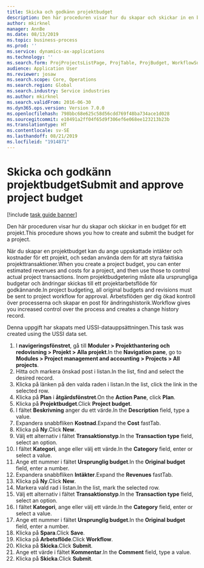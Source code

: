 ```yaml
---
title: Skicka och godkänn projektbudget
description: Den här proceduren visar hur du skapar och skickar in en budget för ett projekt.
author: mkirknel
manager: AnnBe
ms.date: 08/13/2019
ms.topic: business-process
ms.prod: ''
ms.service: dynamics-ax-applications
ms.technology: ''
ms.search.form: ProjProjectsListPage, ProjTable, ProjBudget, WorkflowSubmitDialog
audience: Application User
ms.reviewer: josaw
ms.search.scope: Core, Operations
ms.search.region: Global
ms.search.industry: Service industries
ms.author: mkirknel
ms.search.validFrom: 2016-06-30
ms.dyn365.ops.version: Version 7.0.0
ms.openlocfilehash: 798bbc68e625c58d56cdd769f48ba734ace1d028
ms.sourcegitcommit: e10491a2ff04f65d9f306ef6e068ee123213b23b
ms.translationtype: HT
ms.contentlocale: sv-SE
ms.lasthandoff: 08/21/2019
ms.locfileid: "1914871"
---
```

# <a name="submit-and-approve-project-budget"></a><span data-ttu-id="25bd3-103">Skicka och godkänn projektbudget</span><span class="sxs-lookup"><span data-stu-id="25bd3-103">Submit and approve project budget</span></span>

[!include [task guide banner](../../includes/task-guide-banner.md)]

<span data-ttu-id="25bd3-104">Den här proceduren visar hur du skapar och skickar in en budget för ett projekt.</span><span class="sxs-lookup"><span data-stu-id="25bd3-104">This procedure shows you how to create and submit the budget for a project.</span></span> 

<span data-ttu-id="25bd3-105">När du skapar en projektbudget kan du ange uppskattade intäkter och kostnader för ett projekt, och sedan använda dem för att styra faktiska projekttransaktioner.</span><span class="sxs-lookup"><span data-stu-id="25bd3-105">When you create a project budget, you can enter estimated revenues and costs for a project, and then use those to control actual project transactions.</span></span> <span data-ttu-id="25bd3-106">Inom projektbudgetering måste alla ursprungliga budgetar och ändringar skickas till ett projektarbetsflöde för godkännande.</span><span class="sxs-lookup"><span data-stu-id="25bd3-106">In project budgeting, all original budgets and revisions must be sent to project workflow for approval.</span></span> <span data-ttu-id="25bd3-107">Arbetsflöden ger dig ökad kontroll över processerna och skapar en post för ändringshistorik.</span><span class="sxs-lookup"><span data-stu-id="25bd3-107">Workflow gives you increased control over the process and creates a change history record.</span></span>

<span data-ttu-id="25bd3-108">Denna uppgift har skapats med USSI-datauppsättningen.</span><span class="sxs-lookup"><span data-stu-id="25bd3-108">This task was created using the USSI data set.</span></span>

1. <span data-ttu-id="25bd3-109">I **navigeringsfönstret**, gå till  **Moduler > Projekthantering och redovisning > Projekt > Alla projekt**.</span><span class="sxs-lookup"><span data-stu-id="25bd3-109">In the **Navigation pane**, go to **Modules > Project management and accounting > Projects > All projects**.</span></span>
2. <span data-ttu-id="25bd3-110">Hitta och markera önskad post i listan.</span><span class="sxs-lookup"><span data-stu-id="25bd3-110">In the list, find and select the desired record.</span></span>
3. <span data-ttu-id="25bd3-111">Klicka på länken på den valda raden i listan.</span><span class="sxs-lookup"><span data-stu-id="25bd3-111">In the list, click the link in the selected row.</span></span>
4. <span data-ttu-id="25bd3-112">Klicka på **Plan** i **åtgärdsfönstret**.</span><span class="sxs-lookup"><span data-stu-id="25bd3-112">On the **Action Pane**, click **Plan**.</span></span>
5. <span data-ttu-id="25bd3-113">Klicka på **Projektbudget**.</span><span class="sxs-lookup"><span data-stu-id="25bd3-113">Click **Project budget**.</span></span>
6. <span data-ttu-id="25bd3-114">I fältet **Beskrivning** anger du ett värde.</span><span class="sxs-lookup"><span data-stu-id="25bd3-114">In the **Description** field, type a value.</span></span>
7. <span data-ttu-id="25bd3-115">Expandera snabbfliken **Kostnad**.</span><span class="sxs-lookup"><span data-stu-id="25bd3-115">Expand the **Cost** fastTab.</span></span>
8. <span data-ttu-id="25bd3-116">Klicka på **Ny**.</span><span class="sxs-lookup"><span data-stu-id="25bd3-116">Click **New**.</span></span>
9. <span data-ttu-id="25bd3-117">Välj ett alternativ i fältet **Transaktionstyp**.</span><span class="sxs-lookup"><span data-stu-id="25bd3-117">In the **Transaction type** field, select an option.</span></span>
10. <span data-ttu-id="25bd3-118">I fältet **Kategori**, ange eller välj ett värde.</span><span class="sxs-lookup"><span data-stu-id="25bd3-118">In the **Category** field, enter or select a value.</span></span>
11. <span data-ttu-id="25bd3-119">Ange ett nummer i fältet **Ursprunglig budget**.</span><span class="sxs-lookup"><span data-stu-id="25bd3-119">In the **Original budget** field, enter a number.</span></span>
12. <span data-ttu-id="25bd3-120">Expandera snabbfliken **Intäkter**.</span><span class="sxs-lookup"><span data-stu-id="25bd3-120">Expand the **Revenues** fastTab.</span></span>
13. <span data-ttu-id="25bd3-121">Klicka på **Ny**.</span><span class="sxs-lookup"><span data-stu-id="25bd3-121">Click **New**.</span></span>
14. <span data-ttu-id="25bd3-122">Markera vald rad i listan.</span><span class="sxs-lookup"><span data-stu-id="25bd3-122">In the list, mark the selected row.</span></span>
15. <span data-ttu-id="25bd3-123">Välj ett alternativ i fältet **Transaktionstyp**.</span><span class="sxs-lookup"><span data-stu-id="25bd3-123">In the **Transaction type** field, select an option.</span></span>
16. <span data-ttu-id="25bd3-124">I fältet **Kategori**, ange eller välj ett värde.</span><span class="sxs-lookup"><span data-stu-id="25bd3-124">In the **Category** field, enter or select a value.</span></span>
17. <span data-ttu-id="25bd3-125">Ange ett nummer i fältet **Ursprunglig budget**.</span><span class="sxs-lookup"><span data-stu-id="25bd3-125">In the **Original budget** field, enter a number.</span></span>
18. <span data-ttu-id="25bd3-126">Klicka på **Spara**.</span><span class="sxs-lookup"><span data-stu-id="25bd3-126">Click **Save**.</span></span>
19. <span data-ttu-id="25bd3-127">Klicka på **Arbetsflöde**.</span><span class="sxs-lookup"><span data-stu-id="25bd3-127">Click **Workflow**.</span></span>
20. <span data-ttu-id="25bd3-128">Klicka på **Skicka**.</span><span class="sxs-lookup"><span data-stu-id="25bd3-128">Click **Submit**.</span></span>
21. <span data-ttu-id="25bd3-129">Ange ett värde i fältet **Kommentar**.</span><span class="sxs-lookup"><span data-stu-id="25bd3-129">In the **Comment** field, type a value.</span></span>
22. <span data-ttu-id="25bd3-130">Klicka på **Skicka**.</span><span class="sxs-lookup"><span data-stu-id="25bd3-130">Click **Submit**.</span></span>

